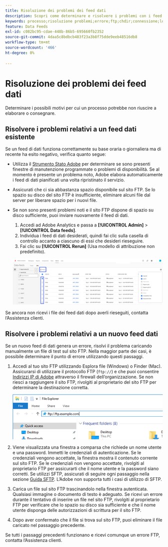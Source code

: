 ```yaml
---
title: Risoluzione dei problemi dei feed dati
description: Scopri come determinare e risolvere i problemi con i feed di dati.
keywords: processo;risoluzione problemi;errore;ftp;chdir;connessione;login;put
feature: Data Feeds
exl-id: c082bc95-cdae-448b-86b5-695660fb2352
source-git-commit: 4daa5c8bdbcb483f23a3b8f75dde9eeb48516db8
workflow-type: tm+mt
source-wordcount: '466'
ht-degree: 0%

---
```


# Risoluzione dei problemi dei feed dati

Determinare i possibili motivi per cui un processo potrebbe non riuscire a elaborare o consegnare.

## Risolvere i problemi relativi a un feed dati esistente

Se un feed di dati funziona correttamente su base oraria o giornaliera ma di recente ha esito negativo, verifica quanto segue:

* Utilizza il [Strumento Stato Adobe](https://status.adobe.com/en/experience_cloud) per determinare se sono presenti finestre di manutenzione programmate o problemi di disponibilità. Se al momento è presente un problema noto, Adobe elabora automaticamente i feed di dati pianificati una volta ripristinato il servizio.
* Assicurati che ci sia abbastanza spazio disponibile sul sito FTP. Se lo spazio su disco del sito FTP è insufficiente, eliminare alcuni file dal server per liberare spazio per i nuovi file.
* Se non sono presenti problemi noti e il sito FTP dispone di spazio su disco sufficiente, puoi inviare nuovamente il feed di dati.

   1. Accedi ad Adobe Analytics e passa a **[!UICONTROL Admin]** > **[!UICONTROL Data feeds]**.
   2. Individua i feed di dati desiderati, quindi fai clic sulla casella di controllo accanto a ciascuno di essi che desideri rieseguire.
   3. Fai clic su **[!UICONTROL Rerun]** (Usa modello di attribuzione non predefinito).

   ![Riesegui](assets/rerun.png)

Se ancora non ricevi i file dei feed dati dopo averli rieseguiti, contatta l’Assistenza clienti.

## Risolvere i problemi relativi a un nuovo feed dati

Se un nuovo feed di dati genera un errore, risolvi il problema caricando manualmente un file di test sul sito FTP. Nella maggior parte dei casi, è possibile determinare il punto di errore utilizzando questi passaggi.

1. Accedi al tuo sito FTP utilizzando Esplora file (Windows) o Finder (Mac). Assicurarsi di utilizzare il protocollo FTP (`ftp://`) e che puoi consentire [Indirizzi IP di Adobe](/help/technotes/ip-addresses.md) attraverso il firewall dell’organizzazione. Se non riesci a raggiungere il sito FTP, rivolgiti al proprietario del sito FTP per determinare la destinazione corretta.

   ![Esplora file](assets/file_explorer.png)

2. Viene visualizzata una finestra a comparsa che richiede un nome utente e una password. Immetti le credenziali di autenticazione. Se le credenziali vengono accettate, la finestra mostra il contenuto corrente sul sito FTP. Se le credenziali non vengono accettate, rivolgiti al proprietario FTP per assicurarti che il nome utente e la password siano corretti. Se utilizzi SFTP, assicurati di seguire ogni passaggio nella sezione [Guida SFTP](../ftp-and-sftp/c-sftp/ftp-sftp.md). L’Adobe non supporta tutti i casi di utilizzo di SFTP.
3. Carica un file sul sito FTP trascinandolo nella finestra autenticata. Qualsiasi immagine o documento di testo è adeguato. Se ricevi un errore durante il tentativo di inserire un file nel sito FTP, rivolgiti al proprietario FTP per verificare che lo spazio su disco sia sufficiente e che il nome utente disponga delle autorizzazioni di scrittura per il sito FTP.
4. Dopo aver confermato che il file si trova sul sito FTP, puoi eliminare il file caricato nel passaggio precedente.

Se tutti i passaggi precedenti funzionano e ricevi comunque un errore FTP, contatta l’Assistenza clienti.
